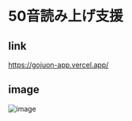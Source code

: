 # 50音読み上げ支援

## link

https://gojuon-app.vercel.app/

## image

![image](https://github.com/user-attachments/assets/8b0d6c5b-63f4-481e-bb8f-a0357cda8e58)
